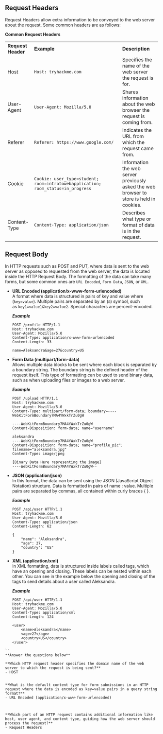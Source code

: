 ## Request Headers

Request Headers allow extra information to be conveyed to the web server about the request. Some common headers are as follows:  

**Common Request Headers**

|                    |                                                                                  |                                                                                          |
| ------------------ | -------------------------------------------------------------------------------- | ---------------------------------------------------------------------------------------- |
| **Request Header** | **Example**                                                                      | **Description**                                                                          |
| Host               | `Host: tryhackme.com`                                                            | Specifies the name of the web server the request is for.                                 |
| User-Agent         | `User-Agent: Mozilla/5.0`                                                        | Shares information about the web browser the request is coming from.                     |
| Referer            | `Referer: https://www.google.com/`                                               | Indicates the URL from which the request came from.                                      |
| Cookie             | `Cookie: user_type=student; room=introtowebapplication; room_status=in_progress` | Information the web server previously asked the web browser to store is held in cookies. |
| Content-Type       | `Content-Type: application/json`                                                 | Describes what type or format of data is in the request.                                 |

  

## Request Body

In HTTP requests such as POST and PUT, where data is sent to the web server as opposed to requested from the web server, the data is located inside the HTTP Request Body. The formatting of the data can take many forms, but some common ones are `URL Encoded`, `Form Data`, `JSON`, or `XML`.

- **URL Encoded (application/x-www-form-urlencoded)**  
    A format where data is structured in pairs of key and value where (`key=value`). Multiple pairs are separated by an (`&`) symbol, such as `key1=value1&key2=value2`. Special characters are percent-encoded.  
      
    **_Example_**  
    
    ```http
    POST /profile HTTP/1.1
    Host: tryhackme.com
    User-Agent: Mozilla/5.0
    Content-Type: application/x-www-form-urlencoded
    Content-Length: 33
    
    name=Aleksandra&age=27&country=US
    ```
    
- **Form Data (multipart/form-data)**  
    Allows multiple data blocks to be sent where each block is separated by a boundary string. The boundary string is the defined header of the request itself. This type of formatting can be used to send binary data, such as when uploading files or images to a web server.  
      
    **_Example_**  
    
    ```http
    POST /upload HTTP/1.1
    Host: tryhackme.com
    User-Agent: Mozilla/5.0
    Content-Type: multipart/form-data; boundary=----WebKitFormBoundary7MA4YWxkTrZu0gW
    
    ----WebKitFormBoundary7MA4YWxkTrZu0gW
    Content-Disposition: form-data; name="username"
    
    aleksandra
    ----WebKitFormBoundary7MA4YWxkTrZu0gW
    Content-Disposition: form-data; name="profile_pic"; filename="aleksandra.jpg"
    Content-Type: image/jpeg
    
    [Binary Data Here representing the image]
    ----WebKitFormBoundary7MA4YWxkTrZu0gW--
    ```
    
- **JSON (application/json)**  
    In this format, the data can be sent using the JSON (JavaScript Object Notation) structure. Data is formatted in pairs of name : value. Multiple pairs are separated by commas, all contained within curly braces { }.  
      
    **_Example_**  
    
    ```http
    POST /api/user HTTP/1.1
    Host: tryhackme.com
    User-Agent: Mozilla/5.0
    Content-Type: application/json
    Content-Length: 62
    
    {
        "name": "Aleksandra",
        "age": 27,
        "country": "US"
    }
    ```
    
- **XML (application/xml)**  
    In XML formatting, data is structured inside labels called tags, which have an opening and closing. These labels can be nested within each other. You can see in the example below the opening and closing of the tags to send details about a user called Aleksandra.  
      
    **_Example_**  
    
    ```http
    POST /api/user HTTP/1.1
    Host: tryhackme.com
    User-Agent: Mozilla/5.0
    Content-Type: application/xml
    Content-Length: 124
    
    <user>
        <name>Aleksandra</name>
        <age>27</age>
        <country>US</country>
    </user>
    ```
```
``
**Answer the questions below**

**Which HTTP request header specifies the domain name of the web server to which the request is being sent?**
- HOST


**What is the default content type for form submissions in an HTTP request where the data is encoded as key=value pairs in a query string format?**
- URL Encoded (application/x-www-form-urlencoded)



**Which part of an HTTP request contains additional information like host, user agent, and content type, guiding how the web server should process the request?**
- Request Headers

